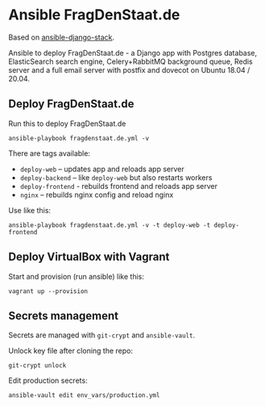 # Ansible FragDenStaat.de

Based on [ansible-django-stack](https://github.com/jcalazan/ansible-django-stack).

Ansible to deploy FragDenStaat.de - a Django app with Postgres database, ElasticSearch search engine, Celery+RabbitMQ background queue, Redis server and a full email server with postfix and dovecot on Ubuntu 18.04 / 20.04.


## Deploy FragDenStaat.de

Run this to deploy FragDenStaat.de

    ansible-playbook fragdenstaat.de.yml -v

There are tags available:

- `deploy-web` – updates app and reloads app server
- `deploy-backend` – like `deploy-web` but also restarts workers
- `deploy-frontend` - rebuilds frontend and reloads app server
- `nginx` – rebuilds nginx config and reload nginx

Use like this:

```
ansible-playbook fragdenstaat.de.yml -v -t deploy-web -t deploy-frontend
```

## Deploy VirtualBox with Vagrant

Start and provision (run ansible) like this:

    vagrant up --provision


## Secrets management

Secrets are managed with `git-crypt` and `ansible-vault`.

Unlock key file after cloning the repo:

```
git-crypt unlock
```

Edit production secrets:

```
ansible-vault edit env_vars/production.yml
```

